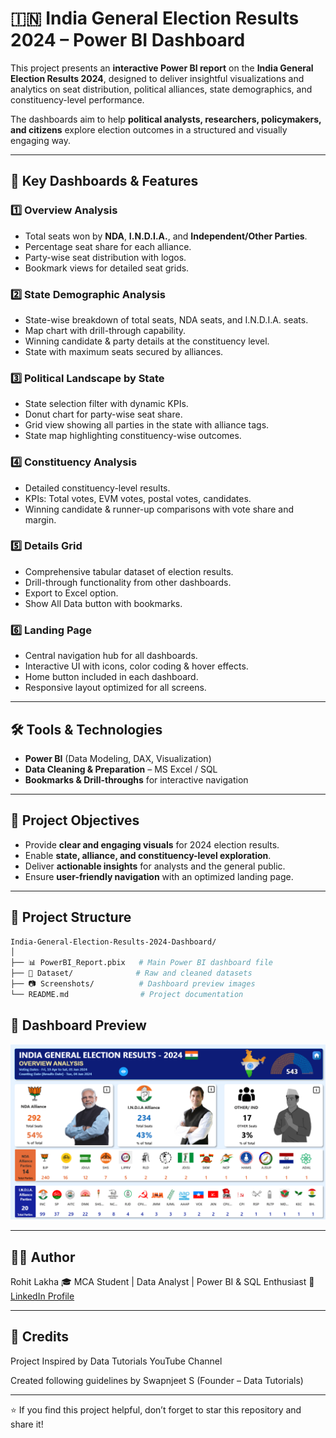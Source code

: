 # 🇮🇳 India General Election Results 2024 – Power BI Dashboard  

This project presents an **interactive Power BI report** on the **India General Election Results 2024**, designed to deliver insightful visualizations and analytics on seat distribution, political alliances, state demographics, and constituency-level performance.  

The dashboards aim to help **political analysts, researchers, policymakers, and citizens** explore election outcomes in a structured and visually engaging way.  

---

## 📌 Key Dashboards & Features  

### 1️⃣ Overview Analysis  
- Total seats won by **NDA**, **I.N.D.I.A.**, and **Independent/Other Parties**.  
- Percentage seat share for each alliance.  
- Party-wise seat distribution with logos.  
- Bookmark views for detailed seat grids.  

### 2️⃣ State Demographic Analysis  
- State-wise breakdown of total seats, NDA seats, and I.N.D.I.A. seats.  
- Map chart with drill-through capability.  
- Winning candidate & party details at the constituency level.  
- State with maximum seats secured by alliances.  

### 3️⃣ Political Landscape by State  
- State selection filter with dynamic KPIs.  
- Donut chart for party-wise seat share.  
- Grid view showing all parties in the state with alliance tags.  
- State map highlighting constituency-wise outcomes.  

### 4️⃣ Constituency Analysis  
- Detailed constituency-level results.  
- KPIs: Total votes, EVM votes, postal votes, candidates.  
- Winning candidate & runner-up comparisons with vote share and margin.  

### 5️⃣ Details Grid  
- Comprehensive tabular dataset of election results.  
- Drill-through functionality from other dashboards.  
- Export to Excel option.  
- Show All Data button with bookmarks.  

### 6️⃣ Landing Page  
- Central navigation hub for all dashboards.  
- Interactive UI with icons, color coding & hover effects.  
- Home button included in each dashboard.  
- Responsive layout optimized for all screens.  

---

## 🛠️ Tools & Technologies  
- **Power BI** (Data Modeling, DAX, Visualization)  
- **Data Cleaning & Preparation** – MS Excel / SQL  
- **Bookmarks & Drill-throughs** for interactive navigation  

---

## 🎯 Project Objectives  
- Provide **clear and engaging visuals** for 2024 election results.  
- Enable **state, alliance, and constituency-level exploration**.  
- Deliver **actionable insights** for analysts and the general public.  
- Ensure **user-friendly navigation** with an optimized landing page.  

---

## 📂 Project Structure  
```bash
India-General-Election-Results-2024-Dashboard/
│
├── 📊 PowerBI_Report.pbix   # Main Power BI dashboard file
├── 📑 Dataset/              # Raw and cleaned datasets
├── 📷 Screenshots/          # Dashboard preview images
└── README.md                # Project documentation
```

## 📸 Dashboard Preview
![Overviw dashboard](https://github.com/Rohitlakha/India-General-Election-Results-2024-Dashboard/blob/90310cd50f8ef952e0d0e6a361d222d14b427099/Screenshort/overview%20dashboard.png)

---
## 👨‍💻 Author

Rohit Lakha
🎓 MCA Student | Data Analyst | Power BI & SQL Enthusiast
🔗 [LinkedIn Profile](https://www.linkedin.com/in/rohit-lakha/)  

---
## 📜 Credits

Project Inspired by Data Tutorials YouTube Channel

Created following guidelines by Swapnjeet S (Founder – Data Tutorials)

---
⭐ If you find this project helpful, don’t forget to star this repository and share it!
